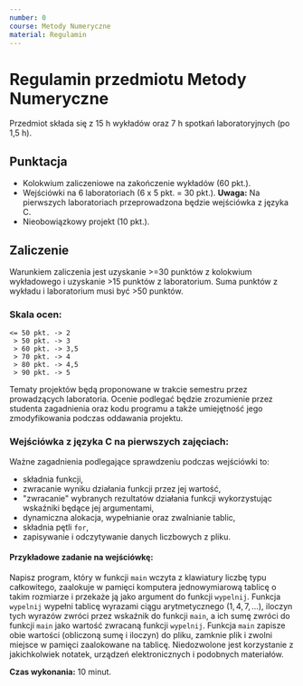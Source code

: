 ```yaml
---
number: 0
course: Metody Numeryczne
material: Regulamin
---
```


# Regulamin przedmiotu Metody Numeryczne

Przedmiot składa się z 15 h wykładów oraz 7 h spotkań laboratoryjnych (po 1,5 h). 

## Punktacja

- Kolokwium zaliczeniowe na zakończenie wykładów (60 pkt.).
- Wejściówki na 6 laboratoriach (6 x 5 pkt. = 30 pkt.).
**Uwaga:** Na pierwszych laboratoriach przeprowadzona będzie wejściówka z języka C.
- Nieobowiązkowy projekt (10 pkt.).

## Zaliczenie

Warunkiem zaliczenia jest uzyskanie >=30 punktów z kolokwium wykładowego i uzyskanie >15 punktów z laboratorium.
Suma punktów z wykładu i laboratorium musi być >50 punktów.

### Skala ocen:

    <= 50 pkt. -> 2
     > 50 pkt. -> 3
     > 60 pkt. -> 3,5
     > 70 pkt. -> 4
     > 80 pkt. -> 4,5
     > 90 pkt. -> 5

Tematy projektów będą proponowane w trakcie semestru przez prowadzących laboratoria.
Ocenie podlegać będzie zrozumienie przez studenta zagadnienia oraz kodu programu a także umiejętność jego zmodyfikowania podczas oddawania projektu.

### Wejściówka z języka C na pierwszych zajęciach:

Ważne zagadnienia podlegające sprawdzeniu podczas wejściówki to:

- składnia funkcji,
- zwracanie wyniku działania funkcji przez jej wartość,
- "zwracanie" wybranych rezultatów działania funkcji wykorzystując wskaźniki będące jej argumentami,
- dynamiczna alokacja, wypełnianie oraz zwalnianie tablic,
- składnia pętli `for`,
- zapisywanie i odczytywanie danych liczbowych z pliku.

#### Przykładowe zadanie na wejściówkę:

Napisz program, który w funkcji `main` wczyta z klawiatury liczbę typu całkowitego, zaalokuje w pamięci komputera jednowymiarową tablicę o takim rozmiarze i przekaże ją jako argument do funkcji `wypelnij`.
Funkcja `wypelnij` wypełni tablicę wyrazami ciągu arytmetycznego $(1, 4, 7, \ldots)$, iloczyn tych wyrazów zwróci przez wskaźnik do funkcji `main`, a ich sumę zwróci do funkcji `main` jako wartość zwracaną funkcji `wypelnij`.
Funkcja `main` zapisze obie wartości (obliczoną sumę i iloczyn) do pliku, zamknie plik i zwolni miejsce w pamięci zaalokowane na tablicę.
Niedozwolone jest korzystanie z jakichkolwiek notatek, urządzeń elektronicznych i podobnych materiałów.

**Czas wykonania:** 10 minut.
